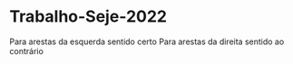 # Trabalho-Seje-2022

Para arestas da esquerda sentido certo
Para arestas da direita sentido ao contrário
